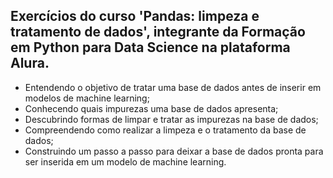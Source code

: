 ## Exercícios do curso 'Pandas: limpeza e tratamento de dados', integrante da Formação em Python para Data Science na plataforma Alura.

- Entendendo o objetivo de tratar uma base de dados antes de inserir em modelos de machine learning;
- Conhecendo quais impurezas uma base de dados apresenta;
- Descubrindo formas de limpar e tratar as impurezas na base de dados;
- Compreendendo como realizar a limpeza e o tratamento da base de dados;
- Construindo um passo a passo para deixar a base de dados pronta para ser inserida em um modelo de machine learning.
